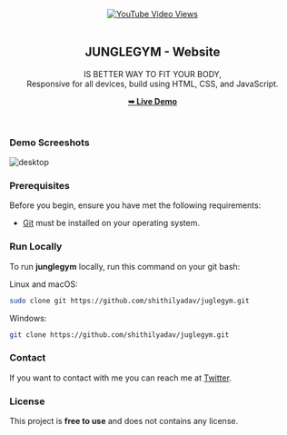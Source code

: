 <div align="center">
  
  
  [![YouTube Video Views](https://img.shields.io/youtube/views/dmif_yP7cZw?style=social)](https://youtu.be/dmif_yP7cZw)
  <br />
  <br />

  <h2 align="center">JUNGLEGYM - Website</h2>

  IS BETTER WAY TO FIT YOUR BODY, <br />Responsive for all devices, build using HTML, CSS, and JavaScript.

  <a href="https://shithilyadav.github.io/juglegym/"><strong>➥ Live Demo</strong></a>

</div>

<br />

### Demo Screeshots

![desktop](https://github.com/shithilyadav/juglegym/assets/148605518/8585531e-dafd-432c-9d94-d157b4da3f75)


### Prerequisites

Before you begin, ensure you have met the following requirements:

* [Git](https://git-scm.com/downloads "Download Git") must be installed on your operating system.

### Run Locally

To run **junglegym** locally, run this command on your git bash:

Linux and macOS:

```bash
sudo clone git https://github.com/shithilyadav/juglegym.git
```

Windows:

```bash
git clone https://github.com/shithilyadav/juglegym.git
```

### Contact

If you want to contact with me you can reach me at [Twitter](https://twitter.com/ShithilY28).

### License

This project is **free to use** and does not contains any license.
